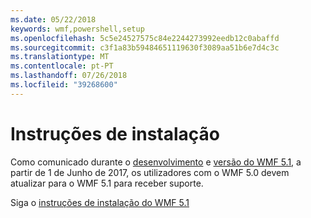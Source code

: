 ```yaml
---
ms.date: 05/22/2018
keywords: wmf,powershell,setup
ms.openlocfilehash: 5c5e24527575c84e2244273992eedb12c0abaffd
ms.sourcegitcommit: c3f1a83b59484651119630f3089aa51b6e7d4c3c
ms.translationtype: MT
ms.contentlocale: pt-PT
ms.lasthandoff: 07/26/2018
ms.locfileid: "39268600"
---
```

# <a name="installation-instructions"></a>Instruções de instalação

Como comunicado durante o [desenvolvimento](https://blogs.msdn.microsoft.com/powershell/2016/04/06/windows-management-framework-5-0-updates-and-wmf-5-1/) e [versão do WMF 5.1](https://blogs.msdn.microsoft.com/powershell/2017/03/28/windows-management-framework-wmf-5-1-now-in-microsoft-update-catalog/), a partir de 1 de Junho de 2017, os utilizadores com o WMF 5.0 devem atualizar para o WMF 5.1 para receber suporte.

Siga o [instruções de instalação do WMF 5.1](../5.1/install-configure.md)
